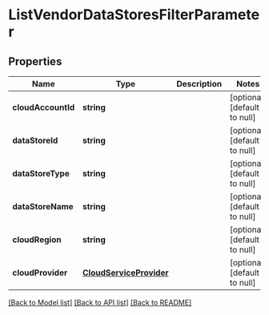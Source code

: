# ListVendorDataStoresFilterParameter

## Properties
Name | Type | Description | Notes
------------ | ------------- | ------------- | -------------
**cloudAccountId** | **string** |  | [optional] [default to null]
**dataStoreId** | **string** |  | [optional] [default to null]
**dataStoreType** | **string** |  | [optional] [default to null]
**dataStoreName** | **string** |  | [optional] [default to null]
**cloudRegion** | **string** |  | [optional] [default to null]
**cloudProvider** | [**CloudServiceProvider**](CloudServiceProvider.md) |  | [optional] [default to null]

[[Back to Model list]](../README.md#documentation-for-models) [[Back to API list]](../README.md#documentation-for-api-endpoints) [[Back to README]](../README.md)


